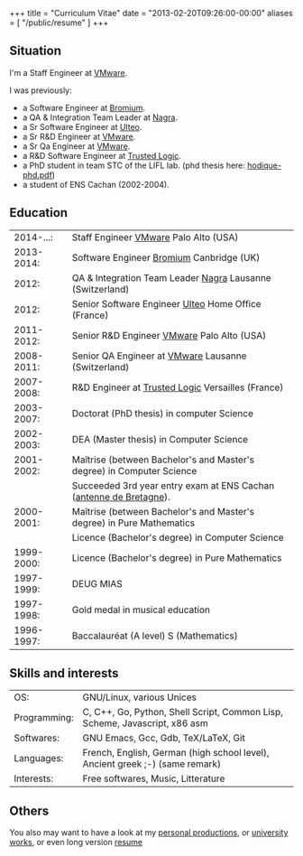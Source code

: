 +++
title = "Curriculum Vitae"
date = "2013-02-20T09:26:00-00:00"
aliases = [ "/public/resume" ]
+++

## Situation

I'm a Staff Engineer at [VMware](http://www.vmware.com).

I was previously:

* a Software Engineer at [Bromium](http://www.bromium.com).
* a QA & Integration Team Leader at [Nagra](http://www.nagra.com).
* a Sr Software Engineer at [Ulteo](http://www.ulteo.com).
* a Sr R&D Engineer at [VMware](http://www.vmware.com).
* a Sr Qa Engineer at [VMware](http://www.vmware.com).
* a R&D Software Engineer at [Trusted Logic](http://www.trusted-logic.com).
* a PhD student in team STC of the LIFL lab. (phd thesis here: [hodique-phd.pdf](/media/public/hodique-phd.pdf))
* a student of ENS Cachan (2002-2004).

## Education

|     |     |
| --- | --- |
| 2014-...:   | Staff Engineer [VMware](http://www.vmware.com)  Palo Alto (USA) |
| 2013-2014:  | Software Engineer  [Bromium](http://www.bromium.com)  Canbridge (UK) |
| 2012:       | QA & Integration Team Leader  [Nagra](http://www.nagra.com)  Lausanne (Switzerland) |
| 2012:       | Senior Software Engineer  [Ulteo](http://www.ulteo.com)  Home Office (France) |
| 2011-2012:  | Senior R&D Engineer  [VMware](http://www.vmware.com)  Palo Alto (USA) |
| 2008-2011:  | Senior QA Engineer at  [VMware](http://www.vmware.com)  Lausanne (Switzerland) |
| 2007-2008:  | R&D Engineer at  [Trusted Logic](http://www.trusted-logic.com)  Versailles (France)  |
| 2003-2007:  | Doctorat (PhD thesis) in computer Science |
| 2002-2003:  | DEA (Master thesis) in Computer Science |
| 2001-2002:  | Maîtrise (between Bachelor's and Master's degree) in Computer Science |
|             | Succeeded 3rd year entry exam at ENS Cachan ([antenne de Bretagne](http://www.bretagne.ens-cachan.fr)).  |
| 2000-2001:  | Maîtrise (between Bachelor's and Master's degree) in Pure Mathematics |
|             | Licence (Bachelor's degree) in Computer Science |
| 1999-2000:  | Licence (Bachelor's degree) in Pure Mathematics |
| 1997-1999:  | DEUG MIAS |
| 1997-1998:  | Gold medal in musical education |
| 1996-1997:  | Baccalauréat (A level) S (Mathematics) |


## Skills and interests

|     |     |
| --- | --- |
| OS: | GNU/Linux, various Unices  |
| Programming:  | C, C++, Go, Python, Shell Script, Common Lisp, Scheme, Javascript, x86 asm  |
| Softwares:    | GNU Emacs, Gcc, Gdb, TeX/LaTeX, Git  |
| Languages:    | French, English, German (high school level), Ancient greek  ;-)  (same remark)  |
| Interests:    | Free softwares, Music, Litterature  |


## Others

You also may want to have a look at my
[personal productions](|filename|/import/projects/index.md), or
[university works](|filename|/import/public/works.md), or even long version
[resume](|filename|resume.md)
